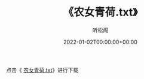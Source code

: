 ﻿---
title:  《农女青荷.txt》
date:   2022-01-02T00:00:00+00:00
author: 听松阁
layout: post
permalink: /农女青荷/
categories: 小说
tags: [小说]
---

点击《 [农女青荷.txt](http://img.660000.xyz/bookstukust/book/bntxt/10/农女青荷.txt)》进行下载